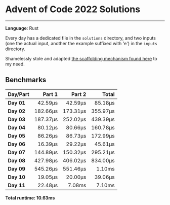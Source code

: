 # Advent of Code 2022 Solutions
---
**Language**: Rust

Every day has a dedicated file in the `solutions` directory, and two inputs (one the actual input, another the example suffixed with 'e') in the `inputs` directory.

Shamelessly stole and adapted [the scaffolding mechanism found here](https://github.com/fspoettel/advent-of-code-rust) to my need.

## Benchmarks

| Day/Part | Part 1 | Part 2 | Total |
|:---------|-------:|-------:|------:|
| **Day 01** | 42.59μs | 42.59μs | 85.18μs |
| **Day 02** | 182.66μs | 173.31μs | 355.97μs |
| **Day 03** | 187.37μs | 252.02μs | 439.39μs |
| **Day 04** | 80.12μs | 80.66μs | 160.78μs |
| **Day 05** | 86.26μs | 86.73μs | 172.99μs |
| **Day 06** | 16.39μs | 29.22μs | 45.61μs |
| **Day 07** | 144.89μs | 150.32μs | 295.21μs |
| **Day 08** | 427.98μs | 406.02μs | 834.00μs |
| **Day 09** | 545.26μs | 551.46μs | 1.10ms |
| **Day 10** | 19.05μs | 20.00μs | 39.06μs |
| **Day 11** | 22.48μs | 7.08ms | 7.10ms |


**Total runtime: 10.63ms**

